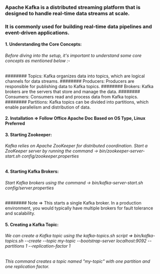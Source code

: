 ### Apache Kafka is a distributed streaming platform that is designed to handle real-time data streams at scale.

### It is commonly used for building real-time data pipelines and event-driven applications.

#### 1. Understanding the Core Concepts:

###### Before diving into the setup, it's important to understand some core concepts as mentioned below :-
######## Topics: Kafka organizes data into topics, which are logical channels for data streams.
######## Producers: Producers are responsible for publishing data to Kafka topics.
######## Brokers: Kafka brokers are the servers that store and manage the data.
######## Consumers: Consumers read and process data from Kafka topics.
######## Partitions: Kafka topics can be divided into partitions, which enable parallelism and distribution of data.

#### 2. Installation => Follow Office Apache Doc Based on OS Type, Linux Preferred

#### 3. Starting Zookeeper:

###### Kafka relies on Apache ZooKeeper for distributed coordination. Start a ZooKeeper server by running the command -> bin/zookeeper-server-start.sh config/zookeeper.properties

#### 4. Starting Kafka Brokers:

###### Start Kafka brokers using the command -> bin/kafka-server-start.sh config/server.properties
######## Note => This starts a single Kafka broker. In a production environment, you would typically have multiple brokers for fault tolerance and scalability.

#### 5. Creating a Kafka Topic:

###### We can create a Kafka topic using the kafka-topics.sh script => bin/kafka-topics.sh --create --topic my-topic --bootstrap-server localhost:9092 --partitions 1 --replication-factor 1
###### This command creates a topic named "my-topic" with one partition and one replication factor.



